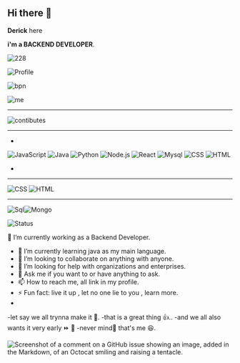 ## Hi there 👋
**Derick** here



**i'm a BACKEND DEVELOPER**.




![228](https://github-readme-streak-stats.herokuapp.com/?user=DerrickObeng&theme=default&hide_border=true&show_icons=true)

![Profile](https://github-readme-stats.vercel.app/api?username=DerrickObeng&theme=default&show_icons=true&hide_border=true&count_private=true&custom_title=Derick%20Obeng's%20GitHub%20Stats)

![bpn](https://github-readme-streak-stats.herokuapp.com/?user=DerrickObeng&theme=default&hide_border=true&show_icons=true
)




![me](https://github-readme-stats.vercel.app/api?username=DerrickObeng&theme=default&show_icons=true&hide_border=true&count_private=true&rank_icon=github&custom_title=Derick%20Obeng's%20GitHub%20Stats)


-----

![contibutes](https://github-readme-streak-stats.herokuapp.com/api?user=DerrickObeng&theme=default&hide_border=true)

----



-
![JavaScript](https://img.shields.io/badge/JavaScript-yellow?logo=javascript&logoColor=white&style=flat-square)
![Java](https://img.shields.io/badge/Java-white0orange?logo=java&logoColor=white&style=flat-square)
![Python](https://img.shields.io/badge/Python-blue?logo=python&logoColor=white&style=flat-square)
![Node.js](https://img.shields.io/badge/Node.js-green?logo=node.js&logoColor=white&style=flat-square)
![React](https://img.shields.io/badge/React-blue?logo=react&logocolor=white&style=flat-square)
![Mysql](https://img.shields.io/badge/MySQL-fiineblue?logo=mysql&logoColor=black&style=flat-square)
![CSS](https://img.shields.io/badge/CSS-orange?logo=css3&logoColor=white&style=flat-square)
![HTML](https://img.shields.io/badge/HTML-blue?logo=html5&logoColor=orange&style=flat-square)

-

----

![CSS](https://img.shields.io/badge/CSS-%23A8B9CC?style=for-the-badge&logo=css3&logoColor=white)
![HTML](https://img.shields.io/badge/HTML-%23E34F26?style=for-the-badge&logo=html5&logoColor=white)


---




![Sql](https://img.shields.io/badge/SQL-yellow?logo=sql&logoColor=blue&style=flat-square)![Mongo](https://img.shields.io/badge/Mongo-green?logo=mongo&logoColor=white&style=flat-square)





![Status](https://img.shields.io/badge/status-active-brightgreen?java&logoColor=white&style=flat-square
)






<!--
**Derick-Obeng/Derick-Obeng** is a ✨ _special_ ✨ repository because its `README.md` (this file) appears on your GitHub profile.

Here are some ideas to get you started:


- 🔭 I’m currently working on ...
- 🌱 I’m currently learning ...
- 👯 I’m looking to collaborate on ...
- 🤔 I’m looking for help with ...
- 💬 Ask me about ...
- 📫 How to reach me: ...
- 😄 Pronouns: ...
- ⚡ Fun fact: ...
-->
🔭 I’m currently working as a Backend Developer.
- 🌱 I’m currently learning java as my main language.
- 👯 I’m looking to collaborate on anything with anyone.
- 🤔 I’m looking for help with organizations and enterprises.
- 💬 Ask me if you want to or have anything to ask.
- 📫 How to reach me, all link in my profile.
- ⚡ Fun fact: live it up , let no one lie to you , learn more.
- 






-let say we all trynna make it 🥇. 
-that is a great thing 👍..
-and we all also wants it very early ⏩ 🚤
-never mind🙂 that's me 😆.


![Screenshot of a comment on a GitHub issue showing an image, added in the Markdown, of an Octocat smiling and raising a tentacle.](https://avatars0.githubusercontent.com/u/14798731?s=400&v=4)


